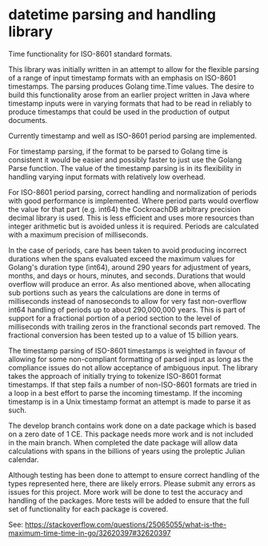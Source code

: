 # datetime parsing and handling library

Time functionality for ISO-8601 standard formats.

This library was initially written in an attempt to allow for the flexible
parsing of a range of input timestamp formats with an emphasis on ISO-8601
timestamps. The parsing produces Golang time.Time values. The desire to build
this functionality arose from an earlier project written in Java where timestamp
inputs were in varying formats that had to be read in reliably to produce
timestamps that could be used in the production of output documents.

Currently timestamp and well as ISO-8601 period parsing are implemented. 

For timestamp parsing, if the format to be parsed to Golang time is consistent
it would be easier and possibly faster to just use the Golang Parse function.
The value of the timestamp parsing is in its flexibility in handling varying
input formats with relatively low overhead.

For ISO-8601 period parsing, correct handling and normalization of periods with
good performance is implemented. Where period parts would overflow the value for
that part (e.g. int64) the CockroachDB arbitrary precision decimal library is
used. This is less efficient and uses more resources than integer arithmetic but
is avoided unless it is required. Periods are calculated with a maximum
precision of milliseconds.

In the case of periods, care has been taken to avoid producing incorrect
durations when the spans evaluated exceed the maximum values for Golang's
duration type (int64), around 290 years for adjustment of years, months, and
days or hours, minutes, and seconds. Durations that would overflow will produce
an error. As also mentioned above, when allocating sub portions such as years
the calculations are done in terms of milliseconds instead of nanoseconds to
allow for very fast non-overflow int64 handling of periods up to about
290,000,000 years.  This is part of support for a fractional portion of a period
section to the level of milliseconds with trailing zeros in the franctional
seconds part removed. The fractional conversion has been tested up to a value of
15 billion years.

The timestamp parsing of ISO-8601 timestamps is weighted in favour of allowing
for some non-compliant formatting of parsed input as long as the compliance
issues do not allow acceptance of ambiguous input. The library takes the
approach of initially trying to tokenize ISO-8601 format timestamps. If that
step fails a number of non-ISO-8601 formats are tried in a loop in a best effort
to parse the incoming timestamp. If the incoming timestamp is in a Unix
timestamp format an attempt is made to parse it as such.

The develop branch contains work done on a date package which is based on a zero
date of 1 CE. This package needs more work and is not included in the main
branch. When completed the date package will allow data calculations with spans
in the billions of years using the proleptic Julian calendar.

Although testing has been done to attempt to ensure correct handling of the
types represented here, there are likely errors. Please submit any errors as
issues for this project. More work will be done to test the accuracy and
handling of the packages. More tests will be added to ensure that the full set
of functionality for each package is covered.

See: https://stackoverflow.com/questions/25065055/what-is-the-maximum-time-time-in-go/32620397#32620397
